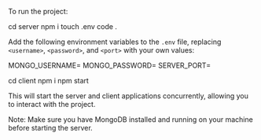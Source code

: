 To run the project:

cd server
npm i
touch .env
code .

Add the following environment variables to the `.env` file, replacing `<username>`, `<password>`, and `<port>` with your own values:

MONGO_USERNAME=<usename>
MONGO_PASSWORD=<password>
SERVER_PORT=<port>

cd client
npm i
npm start

This will start the server and client applications concurrently, allowing you to interact with the project.

Note: Make sure you have MongoDB installed and running on your machine before starting the server.
